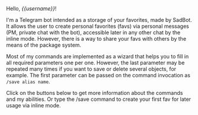 Hello, *{{username}}*!

I'm a Telegram bot intended as a storage of your favorites, made by SadBot. It allows the user to create personal favorites (favs) via personal messages (PM, private chat with the bot), accessible later in any other chat by the inline mode. However, there is a way to share your favs with others by the means of the package system.

Most of my commands are implemented as a wizard that helps you to fill in all required parameters one per one. However, the last parameter may be repeated many times if you want to save or delete several objects, for example. The first parameter can be passed on the command invocation as `/save alias name`.

Click on the buttons below to get more information about the commands and my abilities. Or type the /save command to create your first fav for later usage via inline mode.
